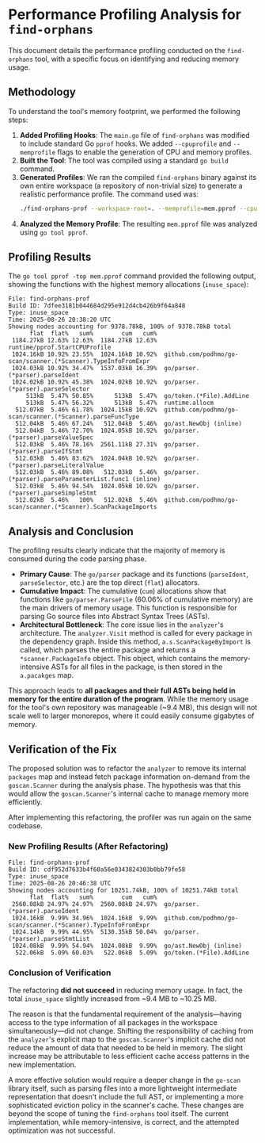 # Performance Profiling Analysis for `find-orphans`

This document details the performance profiling conducted on the `find-orphans` tool, with a specific focus on identifying and reducing memory usage.

## Methodology

To understand the tool's memory footprint, we performed the following steps:

1.  **Added Profiling Hooks**: The `main.go` file of `find-orphans` was modified to include standard Go `pprof` hooks. We added `--cpuprofile` and `--memprofile` flags to enable the generation of CPU and memory profiles.
2.  **Built the Tool**: The tool was compiled using a standard `go build` command.
3.  **Generated Profiles**: We ran the compiled `find-orphans` binary against its own entire workspace (a repository of non-trivial size) to generate a realistic performance profile. The command used was:
    ```bash
    ./find-orphans-prof --workspace-root=. --memprofile=mem.pprof --cpuprofile=cpu.pprof
    ```
4.  **Analyzed the Memory Profile**: The resulting `mem.pprof` file was analyzed using `go tool pprof`.

## Profiling Results

The `go tool pprof -top mem.pprof` command provided the following output, showing the functions with the highest memory allocations (`inuse_space`):

```
File: find-orphans-prof
Build ID: 7dfee3181b044684d295e912d4cb426b9f64a848
Type: inuse_space
Time: 2025-08-26 20:38:20 UTC
Showing nodes accounting for 9378.78kB, 100% of 9378.78kB total
      flat  flat%   sum%        cum   cum%
 1184.27kB 12.63% 12.63%  1184.27kB 12.63%  runtime/pprof.StartCPUProfile
 1024.16kB 10.92% 23.55%  1024.16kB 10.92%  github.com/podhmo/go-scan/scanner.(*Scanner).TypeInfoFromExpr
 1024.03kB 10.92% 34.47%  1537.03kB 16.39%  go/parser.(*parser).parseIdent
 1024.02kB 10.92% 45.38%  1024.02kB 10.92%  go/parser.(*parser).parseSelector
     513kB  5.47% 50.85%      513kB  5.47%  go/token.(*File).AddLine
     513kB  5.47% 56.32%      513kB  5.47%  runtime.allocm
  512.07kB  5.46% 61.78%  1024.15kB 10.92%  github.com/podhmo/go-scan/scanner.(*Scanner).parseFuncType
  512.04kB  5.46% 67.24%   512.04kB  5.46%  go/ast.NewObj (inline)
  512.04kB  5.46% 72.70%  1024.05kB 10.92%  go/parser.(*parser).parseValueSpec
  512.03kB  5.46% 78.16%  2561.11kB 27.31%  go/parser.(*parser).parseIfStmt
  512.03kB  5.46% 83.62%  1024.04kB 10.92%  go/parser.(*parser).parseLiteralValue
  512.03kB  5.46% 89.08%   512.03kB  5.46%  go/parser.(*parser).parseParameterList.func1 (inline)
  512.03kB  5.46% 94.54%  1024.05kB 10.92%  go/parser.(*parser).parseSimpleStmt
  512.02kB  5.46%   100%   512.02kB  5.46%  github.com/podhmo/go-scan/scanner.(*Scanner).ScanPackageImports
```

## Analysis and Conclusion

The profiling results clearly indicate that the majority of memory is consumed during the code parsing phase.

-   **Primary Cause**: The `go/parser` package and its functions (`parseIdent`, `parseSelector`, etc.) are the top direct (`flat`) allocators.
-   **Cumulative Impact**: The cumulative (`cum`) allocations show that functions like `go/parser.ParseFile` (60.06% of cumulative memory) are the main drivers of memory usage. This function is responsible for parsing Go source files into Abstract Syntax Trees (ASTs).
-   **Architectural Bottleneck**: The core issue lies in the `analyzer`'s architecture. The `analyzer.Visit` method is called for every package in the dependency graph. Inside this method, `a.s.ScanPackageByImport` is called, which parses the entire package and returns a `*scanner.PackageInfo` object. This object, which contains the memory-intensive ASTs for all files in the package, is then stored in the `a.pacakges` map.

This approach leads to **all packages and their full ASTs being held in memory for the entire duration of the program**. While the memory usage for the tool's own repository was manageable (~9.4 MB), this design will not scale well to larger monorepos, where it could easily consume gigabytes of memory.

## Verification of the Fix

The proposed solution was to refactor the `analyzer` to remove its internal `packages` map and instead fetch package information on-demand from the `goscan.Scanner` during the analysis phase. The hypothesis was that this would allow the `goscan.Scanner`'s internal cache to manage memory more efficiently.

After implementing this refactoring, the profiler was run again on the same codebase.

### New Profiling Results (After Refactoring)

```
File: find-orphans-prof
Build ID: cdf952d7633b4f60a56e0343824303b0bb79fe58
Type: inuse_space
Time: 2025-08-26 20:46:38 UTC
Showing nodes accounting for 10251.74kB, 100% of 10251.74kB total
      flat  flat%   sum%        cum   cum%
 2560.08kB 24.97% 24.97%  2560.08kB 24.97%  go/parser.(*parser).parseIdent
 1024.16kB  9.99% 34.96%  1024.16kB  9.99%  github.com/podhmo/go-scan/scanner.(*Scanner).TypeInfoFromExpr
 1024.14kB  9.99% 44.95%  5130.35kB 50.04%  go/parser.(*parser).parseStmtList
 1024.08kB  9.99% 54.94%  1024.08kB  9.99%  go/ast.NewObj (inline)
  522.06kB  5.09% 60.03%   522.06kB  5.09%  go/token.(*File).AddLine
```

### Conclusion of Verification

The refactoring **did not succeed** in reducing memory usage. In fact, the total `inuse_space` slightly increased from ~9.4 MB to ~10.25 MB.

The reason is that the fundamental requirement of the analysis—having access to the type information of all packages in the workspace simultaneously—did not change. Shifting the responsibility of caching from the `analyzer`'s explicit map to the `goscan.Scanner`'s implicit cache did not reduce the amount of data that needed to be held in memory. The slight increase may be attributable to less efficient cache access patterns in the new implementation.

A more effective solution would require a deeper change in the `go-scan` library itself, such as parsing files into a more lightweight intermediate representation that doesn't include the full AST, or implementing a more sophisticated eviction policy in the scanner's cache. These changes are beyond the scope of tuning the `find-orphans` tool itself. The current implementation, while memory-intensive, is correct, and the attempted optimization was not successful.
